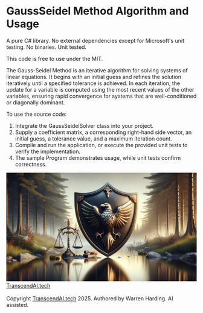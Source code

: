 # GaussSeidel Method Algorithm and Usage

A pure C# library. No external dependencies except for Microsoft's unit testing. No binaries. Unit tested.

This code is free to use under the MIT.

The Gauss-Seidel Method is an iterative algorithm for solving systems of linear equations. It begins with an initial guess and refines the solution iteratively until a specified tolerance is achieved. In each iteration, the update for a variable is computed using the most recent values of the other variables, ensuring rapid convergence for systems that are well-conditioned or diagonally dominant.

To use the source code:
1. Integrate the GaussSeidelSolver class into your project.
2. Supply a coefficient matrix, a corresponding right-hand side vector, an initial guess, a tolerance value, and a maximum iteration count.
3. Compile and run the application, or execute the provided unit tests to verify the implementation.
4. The sample Program demonstrates usage, while unit tests confirm correctness.

![AI Image](aiimage.jpg)
[TranscendAI.tech](https://TranscendAI.tech)<br>
<br>
Copyright [TranscendAI.tech](https://TranscendAI.tech) 2025.
Authored by Warren Harding. AI assisted.